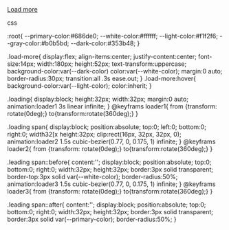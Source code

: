 <a href="#" class="load-more">
Load more 
	<span class="loading"><span></span></span>
	</a>
	
	
	
css

:root{
	--primary-color:#686de0;
	--white-color:#ffffff;
	--light-color:#f1f2f6;
	--gray-color:#b0b5bd;
	--dark-color:#353b48;
}


.load-more{
display:flex;
align-items:center;
justify-content:center;
font-size:14px;
width:180px;
height:52px;
text-transform:uppercase;
background-color:var(--dark-color)
color:var(--white-color);
margin:0 auto;
border-radius:30px;
transition:all .3s ease.out;
}
.load-more:hover{
background-color:var(--light-color);
color:inherit;
}

.loading{
display:block;
height:32px;
width:32px;
margin:0 auto;
animation:loader1 3s linear infinite;
}
@keyframs loader1{
from {transform: rotate(0deg);}
to{transform:rotate(360deg);}
}


.loading span{
display:block;
position:absolute;
top:0;
left:0;
bottom:0;
right:0;
width32[x
height:32px;
clip:rect(16px, 32px, 32px, 0);
animation:loader2 1.5s cubic-bezier(0.77, 0, 0.175, 1) infinite;
}
@keyframs loader2{
from {transform: rotate(0deg);}
to{transform:rotate(360deg);}
}

.leading span::before{
content:'';
display:block;
position:absolute;
top:0;
bottom:0;
right:0;
width:32px;
height:32px;
border:3px solid transparent;
border-top:3px solid var(--white-color);
border-radius:50%;
animation:loader3 1.5s cubic-bezier(0.77, 0, 0.175, 1) infinite;
}
@keyframs loader3{
from {transform: rotate(0deg);}
to{transform:rotate(360deg);}
}

.leading span::after{
content:'';
display:block;
position:absolute;
top:0;
bottom:0;
right:0;
width:32px;
height:32px;
border:3px solid transparent;
border:3px solid var(--primary-color);
border-radius:50%;
}




<script>

const loadmore = document.querySelector('.load-more');
	let currentItems = 3;
	loadmore.addEventListener('click', (e) => {
		const elementList = [...document.querySelectorAll('.post .post-box')];
		e.target.classList.ad('show-loader');
		
		for (let i = currentItems; i < currentItems + 3; i++){
			setTimeout(function()){
				e.target.classList.remove('show-loader');
				if(elementList[i]){
					elementList[i].style.display = 'flex';
				}
			}, 3000)
		}
		currentItems +=3;
		
		// hide load button after fully load
		if (currentItems => elementList.length){
			event.target.classList.add('loaded')
		}
	})			


</script>